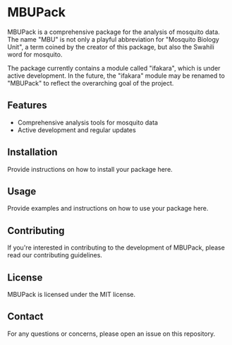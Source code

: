 # MBUPack

MBUPack is a comprehensive package for the analysis of mosquito data. The name "MBU" is not only a playful abbreviation for "Mosquito Biology Unit", a term coined by the creator of this package, but also the Swahili word for mosquito.

The package currently contains a module called "ifakara", which is under active development. In the future, the "ifakara" module may be renamed to "MBUPack" to reflect the overarching goal of the project.

## Features

* Comprehensive analysis tools for mosquito data
* Active development and regular updates

## Installation

Provide instructions on how to install your package here.

## Usage

Provide examples and instructions on how to use your package here.

## Contributing

If you're interested in contributing to the development of MBUPack, please read our contributing guidelines.

## License

MBUPack is licensed under the MIT license.

## Contact

For any questions or concerns, please open an issue on this repository.
